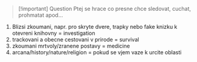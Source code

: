 
> [!important] Question
> Ptej se hrace co presne chce sledovat, cuchat, prohmatat apod...

1. Blizsi zkoumani, napr. pro skryte dvere, trapky nebo fake knizku k otevreni knihovny = investigation
2. trackovani a obecne cestovani v prirode = survival
3. zkoumani mrtvoly/zranene postavy = medicine
4. arcana/history/nature/religion = pokud se vjem vaze k urcite oblasti